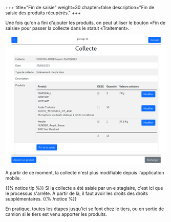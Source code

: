+++
title="Fin de saisie"
weight=30
chapter=false
description="Fin de saisie des produits récupérés."
+++

Une fois qu'on a fini d'ajouter les produits, on peut utiliser le bouton
«Fin de saisie» pour passer la collecte dans le statut «Traitement».

![Fin de saisie](/examples/lrds/workflow/images/mobile_pickup_validate.png?classes=shadow,border&height=200px)

À partir de ce moment, la collecte n'est plus modifiable depuis l'application mobile.

{{% notice tip %}}
Si la collecte a été saisie par un⋅e stagiaire, c'est ici que le processus s'arrête.
À partir de là, il faut avoir les droits des droits supplémentaires.
{{% /notice %}}

En pratique, toutes les étapes jusqu'ici se font chez le tiers, ou en sortie
de camion si le tiers est venu apporter les produits.
